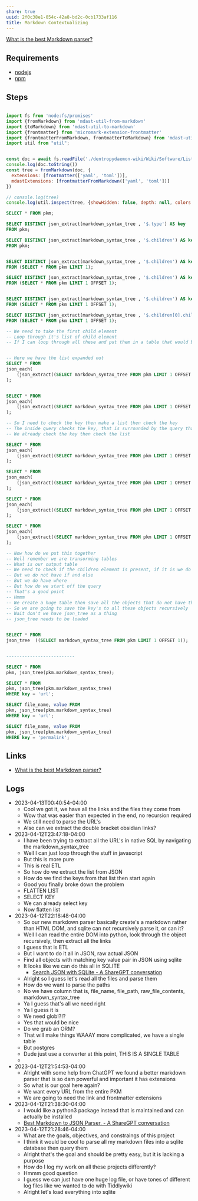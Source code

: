 ```yaml
---
share: true
uuid: 2f0c38e1-054c-42a8-bd2c-0cb1733af116
title: Markdown Contextualizing
---
```

[What is the best Markdown parser?](/undefined)

## Requirements

* [nodejs](/94377dc4-14fb-44cd-9892-4cf3cff78726)
* [npm](/3a178917-c084-4b87-b308-1953859378b0)

## Steps

``` js

import fs from 'node:fs/promises'
import {fromMarkdown} from 'mdast-util-from-markdown'
import {toMarkdown} from 'mdast-util-to-markdown'
import {frontmatter} from 'micromark-extension-frontmatter'
import {frontmatterFromMarkdown, frontmatterToMarkdown} from 'mdast-util-frontmatter'
import util from "util";


const doc = await fs.readFile('./dentropydaemon-wiki/Wiki/Software/List/docker.md')
console.log(doc.toString())
const tree = fromMarkdown(doc, {
  extensions: [frontmatter(['yaml', 'toml'])],
  mdastExtensions: [frontmatterFromMarkdown(['yaml', 'toml'])]
})

// console.log(tree)
console.log(util.inspect(tree, {showHidden: false, depth: null, colors: true}))

```

``` sql
SELECT * FROM pkm;

SELECT DISTINCT json_extract(markdown_syntax_tree , '$.type') AS key
FROM pkm;

SELECT DISTINCT json_extract(markdown_syntax_tree , '$.children') AS key
FROM pkm;


SELECT DISTINCT json_extract(markdown_syntax_tree , '$.children') AS key
FROM (SELECT * FROM pkm LIMIT 1);

SELECT DISTINCT json_extract(markdown_syntax_tree , '$.children') AS key
FROM (SELECT * FROM pkm LIMIT 1 OFFSET 1);


SELECT DISTINCT json_extract(markdown_syntax_tree , '$.children') AS key
FROM (SELECT * FROM pkm LIMIT 1 OFFSET 1);

SELECT DISTINCT json_extract(markdown_syntax_tree , '$.children[0].children') AS key
FROM (SELECT * FROM pkm LIMIT 1 OFFSET 1);

-- We need to take the first child element
-- Loop through it's list of child element 
-- If I can loop through all these and put them in a table that would be great


-- Here we have the list expanded out
SELECT * FROM
json_each(
	(json_extract((SELECT markdown_syntax_tree FROM pkm LIMIT 1 OFFSET 1) , '$.children[0].children'))
);


SELECT * FROM
json_each(
	(json_extract((SELECT markdown_syntax_tree FROM pkm LIMIT 1 OFFSET 1) , '$'))
);

-- So I need to check the key then make a list then check the key
-- The inside query checks the key, that is surrounded by the query that makes the list, then recursive
-- We already check the key then check the list

SELECT * FROM
json_each(
	(json_extract((SELECT markdown_syntax_tree FROM pkm LIMIT 1 OFFSET 1) , '$.children'))
);

SELECT * FROM
json_each(
	(json_extract((SELECT markdown_syntax_tree FROM pkm LIMIT 1 OFFSET 1) , '$.children[0].children'))
);

SELECT * FROM
json_each(
	(json_extract((SELECT markdown_syntax_tree FROM pkm LIMIT 1 OFFSET 1) , '$.children[0].children[0].children'))
);

SELECT * FROM
json_each(
	(json_extract((SELECT markdown_syntax_tree FROM pkm LIMIT 1 OFFSET 1) , '$.children[0].children[0].children[0].children'))
);

-- Now how do we put this together
-- Well remember we are transorming tables
-- What is our output table
-- We need to check if the children element is present, if it is we do something
-- But we do not have if and else
-- But we do have where
-- But how do we start off the query
-- That's a good point
-- Hmmm
-- We create a huge table then save all the objects that do not have the children key
-- So we are going to save the key's to all these objects recursively
-- Wait don't we have json_tree as a thing
-- json_tree needs to be loaded


SELECT * FROM
json_tree  ((SELECT markdown_syntax_tree FROM pkm LIMIT 1 OFFSET 1));


--------------------------

SELECT * FROM
pkm, json_tree(pkm.markdown_syntax_tree);

SELECT * FROM
pkm, json_tree(pkm.markdown_syntax_tree)
WHERE key = 'url';

SELECT file_name, value FROM
pkm, json_tree(pkm.markdown_syntax_tree)
WHERE key = 'url';

SELECT file_name, value FROM
pkm, json_tree(pkm.markdown_syntax_tree)
WHERE key = 'permalink';

```

## Links

* [What is the best Markdown parser?](/undefined)

## Logs

* 2023-04-13T00:40:54-04:00
	* Cool we got it, we have all the links and the files they come from
	* Wow that was easier than expected in the end, no recursion required
	* We still need to parse the URL's
	* Also can we extract the double bracket obsidian links?
* 2023-04-12T23:47:18-04:00
	* I have been trying to extract all the URL's in native SQL by navigating the markdown_syntax_tree
	* Well I can just loop through the stuff in javascript
	* But this is more pure
	* This is real ETL
	* So how do we extract the list from JSON
	* How do we find the keys from that list then start again
	* Good you finally broke down the problem
	* FLATTEN LIST
	* SELECT KEY
	* We can already select key
	* Now flatten list
* 2023-04-12T22:18:48-04:00
	* So our new markdown parser basically create's a markdown rather than HTML DOM, and sqlite can not recursively parse it, or can it?
	* Well I can read the entire DOM into python, look through the object recursively, then extract all the links
	* I guess that is ETL
	* But I want to do it all in JSON, raw actual JSON
	* Find all objects with matching key value pair in JSON using sqlite
	* It looks like we can do this all in SQLITE
		* [Search JSON with SQLite - A ShareGPT conversation](https://sharegpt.com/c/DGAXiyy)
	* Alright so I guess let's read all the files and parse them
	* How do we want to parse the paths
	* No we have column that is, file_name, file_path, raw_file_contents, markdown_syntax_tree
	* Ya I guess that's all we need right
	* Ya I guess it is
	* We need glob!?!?
	* Yes that would be nice
	* Do we grab an ORM?
	* That will make things WAAAY more complicated, we have a single table
	* But postgres
	* Dude just use a converter at this point, THIS IS A SINGLE TABLE
	* 
* 2023-04-12T21:54:53-04:00
	* Alright with some help from ChatGPT we found a better markdown parser that is so dam powerful and important it has extensions
	* So what is our goal here again?
	* We want every URL from the entire PKM
	* We are going to need the link and frontmatter extensions
* 2023-04-12T21:38:30-04:00
	* I would like a python3 package instead that is maintained and can actually be installed
	* [Best Markdown to JSON Parser. - A ShareGPT conversation](https://sharegpt.com/c/VFfk0h8)
* 2023-04-12T21:28:46-04:00
	* What are the goals, objectives, and constraings of this project
	* I think it would be cool to parse all my markdown files into a sqlite database then query them
	* Alright that's the goal and should be pretty easy, but it is lacking a purpose
	* How do I log my work on all these projects differently?
	* Hmmm good question
	* I guess we can just have one huge log file, or have tones of different log files like we wanted to do with Tiddlywiki
	* Alright let's load everything into sqlite